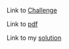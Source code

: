 Link to [Challenge](https://www.hackerrank.com/challenges/py-hello-world/problem)

Link to [pdf](./py-hello-world-English.pdf)

Link to my [solution](./hello_world.py)
